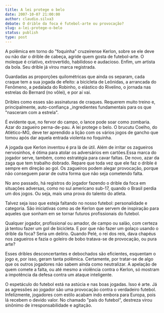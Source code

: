 ```yaml
---
title: A lei protege o belo
date: 2007-10-07 21:00:00
author: claudio.silva3
debate: O drible da foca é futebol-arte ou provocação?
slug: a-lei-protege-o-belo
status: publish 
type: post
---
```


  

A polêmica em torno do "foquinha" cruzeirense Kerlon, sobre se ele deve ou não dar o drible de cabeça, agride quem gosta de futebol-arte. O moleque é criativo, extrovertido, habilidoso e audacioso. Enfim, um artista da bola. Seu drible já virou marca registrada.  

  

 Guardadas as proporções quilométricas que ainda os separam, cada craque tem a sua jogada de efeito: a bicicleta de Leônidas, a arrancada do Fenômeno, a pedalada do Robinho, o elástico do Rivelino, o jornada nas estrelas do Bernard (no vôlei), e por aí vai.  

Dribles como esses são assinaturas de craques. Requerem muito treino e, principalmente, auto-confiança \_ingredientes fundamentais para os que "nasceram com a estrela".  

  

É evidente que, no fervor do campo, o lance pode soar como zombaria. Azar do zagueiro perna-de-pau. A lei protege o belo. O brucutu Coelho, do Atlético-MG, deve ter aprendido a lição com os vários jogos de gancho que tomou após dar aquela entrada violenta no foquinha.  

  

A jogada que Kerlon inventou é pra lá de útil. Além de irritar os zagueiros nervosinhos, é ótima para atolar os adversários em cartões.Essa marca do jogador serve, também, como estratégia para cavar faltas. De novo, azar da zaga que tem trabalho dobrado. Repare que toda vez que ele faz o drible é sempre em direção ao gol. Os zagueiros podem alegar provocação, porque não conseguem parar de outra forma que não seja cometendo falta.  

  

No ano passado, há registros do jogador fazendo o drible da foca em situações adversas, como no sul americano sub-17, quando o Brasil perdia um dos jogos. Ou seja, mais uma prova do talento do atleta.  

  

Talvez seja isso que esteja faltando no nosso futebol: personalidade e categoria. São iniciativas como as de Kerlon que servem de inspiração para aqueles que sonham em se tornar futuros profissionais do futebol.  

  

Qualquer jogador, profissional ou amador, de campo ou salão, com certeza já tentou fazer um gol de bicicleta. E por que não fazer um golaço usando o drible da foca? Seria um delírio. Quando Pelé, o rei dos reis, dava chapéus nos zagueiros e fazia o goleiro de bobo tratava-se de provocação, ou pura arte?  

  

Esses dribles desconcertantes e debochados são eficientes, esquentam o jogo e, por isso, geram tanta polêmica. Certamente, por tratar-se de algo que os outros jogadores não sabem ainda como neutralizar. A apelação de quem comete a falta, ou até mesmo a violência contra o Kerlon, só mostram a impotência da defesa contra um ataque inteligente.  

  

O espetáculo do futebol está na astúcia e nas boas jogadas. Isso é arte. Já as agressões ao jogador são uma provocação contra o verdadeiro futebol. Infelizmente, jogadores com estilo acabam indo embora para Europa, pois lá recebem o devido valor. No chamado "país do futebol", destreza virou sinônimo de irresponsabilidade e agitação.
